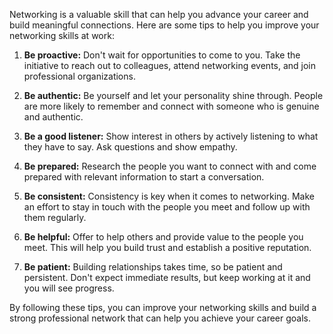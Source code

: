 Networking is a valuable skill that can help you advance your career and build meaningful connections. Here are some tips to help you improve your networking skills at work:

1. **Be proactive:** Don't wait for opportunities to come to you. Take the initiative to reach out to colleagues, attend networking events, and join professional organizations.

2. **Be authentic:** Be yourself and let your personality shine through. People are more likely to remember and connect with someone who is genuine and authentic.

3. **Be a good listener:** Show interest in others by actively listening to what they have to say. Ask questions and show empathy.

4. **Be prepared:** Research the people you want to connect with and come prepared with relevant information to start a conversation.

5. **Be consistent:** Consistency is key when it comes to networking. Make an effort to stay in touch with the people you meet and follow up with them regularly.

6. **Be helpful:** Offer to help others and provide value to the people you meet. This will help you build trust and establish a positive reputation.

7. **Be patient:** Building relationships takes time, so be patient and persistent. Don't expect immediate results, but keep working at it and you will see progress.

By following these tips, you can improve your networking skills and build a strong professional network that can help you achieve your career goals.